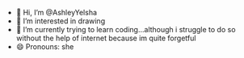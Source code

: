 - 👋 Hi, I’m @AshleyYelsha
- 👀 I’m interested in drawing
- 🌱 I’m currently trying to learn coding...although i struggle to do so without the help of internet because im quite forgetful
- 😄 Pronouns: she

<!---
AshleyYelsha/AshleyYelsha is a ✨ special ✨ repository because its `README.md` (this file) appears on your GitHub profile.
You can click the Preview link to take a look at your changes.
--->
